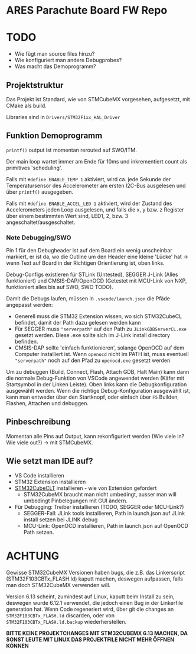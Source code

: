 # ARES Parachute Board FW Repo

# TODO
- Wie fügt man source files hinzu?
- Wie konfiguriert man andere Debugprobes?
- Was macht das Demoprogramm?

## Projektstruktur
Das Projekt ist Standard, wie von STMCubeMX vorgesehen, aufgesetzt, mit CMake als build.

Libraries sind in `Drivers/STM32F1xx_HAL_Driver`

## Funktion Demoprogramm

`printf()` output ist momentan rerouted auf SWO/ITM.

Der main loop wartet immer am Ende für 10ms und inkrementiert count als primitives 'scheduling'. 

Falls mit `#define ENABLE_TEMP 1` aktiviert, wird ca. jede Sekunde der Temperatursensor des Accelerometer am ersten I2C-Bus ausgelesen und über `printf()` ausgegeben.

Falls mit `#define ENABLE_ACCEL_LED 1` aktiviert, wird der Zustand des Accelerometers jeden Loop ausgelesen, und falls die x, y bzw. z Register über einem bestimmten Wert sind, LED1, 2, bzw. 3 angeschaltet/ausgeschaltet.


### Note Debugging/SWO

Pin 1 für den Debugheader ist auf dem Board ein wenig unscheinbar markiert, er ist da, wo die Outline um den Header eine kleine 'Lücke' hat -> wenn Text auf Board in der Richtigen Orientierung ist, oben links.

Debug-Configs existieren für STLink (Untested), SEGGER J-Link (Alles funktioniert) und CMSIS-DAP/OpenOCD (Getestet mit MCU-Link von NXP, funktioniert alles bis auf SWO, SWO TODO).

Damit die Debugs laufen, müssen in `.vscode/launch.json` die Pfäde angepasst werden:

- Generell muss die STM32 Extension wissen, wo sich STM32CubeCL befindet, damit der Path dazu gelesen werden kann
- Für SEGGER muss `"serverpath"` auf den Path zu `JLinkGDBServerCL.exe` gesetzt werden. Diese .exe sollte sich im J-Link install directory befinden.
- CMSIS-DAP sollte 'einfach funktionieren', solange OpenOCD auf dem Computer installiert ist. Wenn `openocd` nicht im PATH ist, muss eventuell `"serverpath"` noch auf den Pfad zu `openocd.exe` gesetzt werden

Um zu debuggen (Build, Connect, Flash, Attach GDB, Halt Main) kann dann die normale Debug-Funktion von VSCode angewendet werden (Käfer mit Startsymbol in der Linken Leiste). Oben links kann die Debugkonfiguration ausgewählt werden. Wenn die richtige Debug-Konfiguration ausgewählt ist, kann man entweder über den Startknopf, oder einfach über `F5` Builden, Flashen, Attachen und debuggen.


## Pinbeschreibung

Momentan alle Pins auf Output, kann rekonfiguriert werden (Wie viele in? Wie viele out?) -> mit STMCubeMX.


## Wie setzt man IDE auf?

- VS Code installieren
- STM32 Extension installieren
- [STM32CubeCLT](https://www.st.com/en/development-tools/stm32cubeclt.html) installieren - wie von Extension gefordert
  - STM32CubeMX braucht man nicht umbedingt, ausser man will umbedingt Pinbelegungen mit GUI ändern.
- Für Debugging: Treiber installieren (TODO, SEGGER oder MCU-Link?)
  - SEGGER-Fall: JLink tools installieren, Path in launch.json auf JLink install setzen bei JLINK debug
  - MCU-Link: OpenOCD installieren, Path in launch.json auf OpenOCD Path setzen.

# ACHTUNG

Gewisse STM32CubeMX Versionen haben bugs, die z.B. das Linkerscript (STM32F103CBTx_FLASH.ld) kaputt machen, deswegen aufpassen, falls man doch STM32CubeMX verwenden will.

Version 6.13 scheint, zumindest auf Linux, kaputt beim Install zu sein, deswegen wurde 6.12.1 verwendet, die jedoch einen Bug in der Linkerfile generation hat. Wenn Code regeneriert wird, über git die changes an `STM32F103CBTx_FLASH.ld` discarden, oder von `STM32F103CBTx_FLASH.ld.backup` wiederherstellen.

**BITTE KEINE PROJEKTCHANGES MIT STM32CUBEMX 6.13 MACHEN, DA SONST LEUTE MIT LINUX DAS PROJEKTFILE NICHT MEHR ÖFFNEN KÖNNEN**
